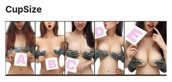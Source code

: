# CupSize

![0ED784E8-FFAA-49DE-BAC6-192290576F7C.jpg](CupSize%20d8be7fc8b44e41eb96aed3b718cbf139/0ED784E8-FFAA-49DE-BAC6-192290576F7C.jpg)